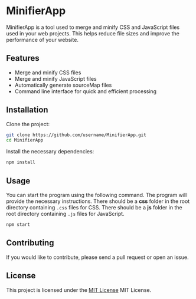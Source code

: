 # MinifierApp

MinifierApp is a tool used to merge and minify CSS and JavaScript files used in your web projects. This helps reduce file sizes and improve the performance of your website.

## Features

- Merge and minify CSS files
- Merge and minify JavaScript files
- Automatically generate sourceMap files
- Command line interface for quick and efficient processing

## Installation

Clone the project:

```bash
git clone https://github.com/username/MinifierApp.git
cd MinifierApp
```

Install the necessary dependencies:

```bash
npm install
```

## Usage

You can start the program using the following command. The program will provide the necessary instructions.
There should be a **css** folder in the root directory containing `.css` files for CSS.
There should be a **js** folder in the root directory containing `.js` files for JavaScript.

```bash
npm start
```

## Contributing

If you would like to contribute, please send a pull request or open an issue.

## License

This project is licensed under the [MIT License](LICENCE) MIT License.